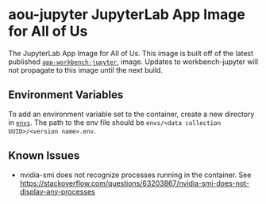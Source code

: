 # aou-jupyter JupyterLab App Image for All of Us

The JupyterLab App Image for All of Us. This image is built off of the latest
published [`app-workbench-jupyter`](../workbench-jupyter), image. Updates to
workbench-jupyter will not propagate to this image until the next build.

## Environment Variables

To add an environment variable set to the container, create a new directory in
[`envs`](./envs). The path to the env file should be
`envs/<data collection UUID>/<version name>.env`.

## Known Issues

- nvidia-smi does not recognize processes running in the container. See https://stackoverflow.com/questions/63203867/nvidia-smi-does-not-display-any-processes
